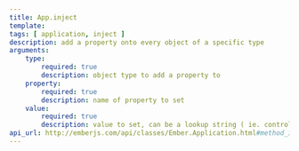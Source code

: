 ```yaml
---
title: App.inject
template: 
tags: [ application, inject ]
description: add a property onto every object of a specific type
arguments:
    type:
        required: true
        description: object type to add a property to
    property:
        required: true
        description: name of property to set
    value:
        required: true
        description: value to set, can be a lookup string ( ie. controller:application )
api_url: http://emberjs.com/api/classes/Ember.Application.html#method_inject
---
```


